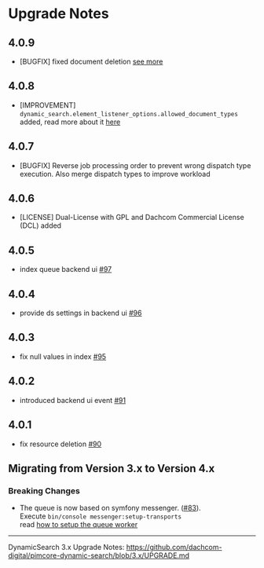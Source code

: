 # Upgrade Notes

## 4.0.9
- [BUGFIX] fixed document deletion [see more](https://github.com/dachcom-digital/pimcore-dynamic-search/pull/108)
## 4.0.8
- [IMPROVEMENT] `dynamic_search.element_listener_options.allowed_document_types` added, read more about it [here](./docs/01_DispatchWorkflow.md#listener)
## 4.0.7
- [BUGFIX] Reverse job processing order to prevent wrong dispatch type execution. Also merge dispatch types to improve workload 
## 4.0.6
- [LICENSE] Dual-License with GPL and Dachcom Commercial License (DCL) added
## 4.0.5
- index queue backend ui [#97](https://github.com/dachcom-digital/pimcore-dynamic-search/pull/97)
## 4.0.4
- provide ds settings in backend ui [#96](https://github.com/dachcom-digital/pimcore-dynamic-search/pull/96)
## 4.0.3
- fix null values in index [#95](https://github.com/dachcom-digital/pimcore-dynamic-search/pull/95)
## 4.0.2
- introduced backend ui event [#91](https://github.com/dachcom-digital/pimcore-dynamic-search/pull/91)
## 4.0.1
- fix resource deletion [#90](https://github.com/dachcom-digital/pimcore-dynamic-search/pull/90)

## Migrating from Version 3.x to Version 4.x

### Breaking Changes 
- The queue is now based on symfony messenger. ([#83](https://github.com/dachcom-digital/pimcore-dynamic-search/issues/83)).   
  Execute `bin/console messenger:setup-transports`  
  read [how to setup the queue worker](docs/01_DispatchWorkflow.md#queue-worker)

***

DynamicSearch 3.x Upgrade Notes: https://github.com/dachcom-digital/pimcore-dynamic-search/blob/3.x/UPGRADE.md
